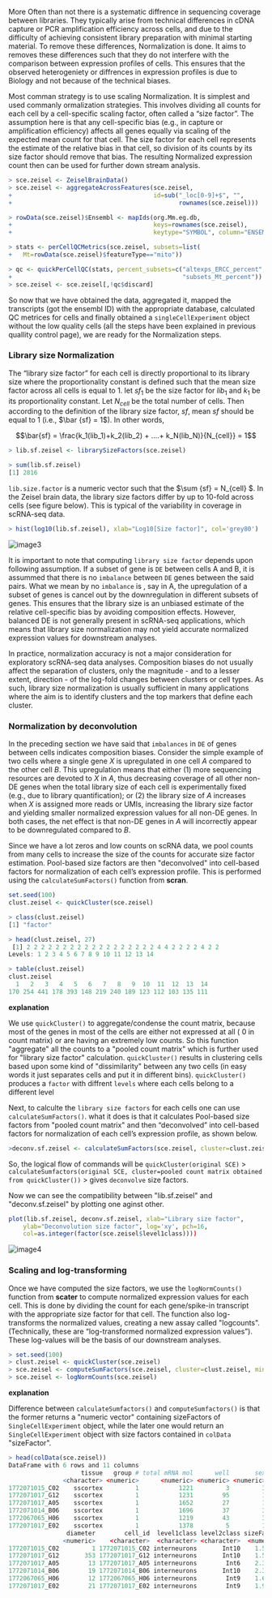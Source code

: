 More Often than not there is a systematic diffrence in sequencing coverage between libraries. They typically arise from technical differences in cDNA capture or PCR amplification efficiency across cells, and due to the difficulty of achieving consistent library preparation with minimal starting material. To remove these differences, Normalization is done. It aims to removes these differences such that they do not interfere with the comparison between expression profiles of cells. This ensures that the observed heterogeniety or diffrences in expression profiles is due to Biology and not because of the technical biases.

Most comman strategy is to use scaling Normalization. It is simplest and used commanly ormalization strategies. This involves dividing all counts for each cell by a cell-specific scaling factor, often called a “size factor”. The assumption here is that any cell-specific bias (e.g., in capture or amplification efficiency) affects all genes equally via scaling of the expected mean count for that cell. The size factor for each cell represents the estimate of the relative bias in that cell, so division of its counts by its size factor should remove that bias. The resulting Normalized expression count then can be used for further down stream analysis.

```r
> sce.zeisel <- ZeiselBrainData()
> sce.zeisel <- aggregateAcrossFeatures(sce.zeisel, 
+                                       id=sub("_loc[0-9]+$", "", 
+                                              rownames(sce.zeisel)))

> rowData(sce.zeisel)$Ensembl <- mapIds(org.Mm.eg.db, 
+                                       keys=rownames(sce.zeisel), 
+                                       keytype="SYMBOL", column="ENSEMBL")

> stats <- perCellQCMetrics(sce.zeisel, subsets=list(
+   Mt=rowData(sce.zeisel)$featureType=="mito"))

> qc <- quickPerCellQC(stats, percent_subsets=c("altexps_ERCC_percent", 
+                                               "subsets_Mt_percent"))
> sce.zeisel <- sce.zeisel[,!qc$discard]

```
So now that we have obtained the data, aggregated it, mapped the transcripts (got the ensembl ID) with the appropriate database, calculated QC metrices for cells and finally obtained a `singleCellExperiment` object without the low quality cells (all the steps have been explained in previous quallity  control page), we are ready for the Normalization steps. 

### Library size Normalization

The “library size factor” for each cell is directly proportional to its library size where the proportionality constant is defined such that the mean size factor across all cells is equal to 1. let $sf_1$ be the size factor for $lib_1$ and $k_1$ be its proportionality constant. Let $N_{cell}$ be the total number of cells. Then according to the definition of the library size factor, $sf$, mean $sf$ should be equal to $1$ (i.e., $\bar {sf} = 1$). In other words,

```math
\bar{sf} = \frac{k_1(lib_1)+k_2(lib_2) + ....+ k_N(lib_N)}{N_{cell}} = 1
```

```r
> lib.sf.zeisel <- librarySizeFactors(sce.zeisel)

> sum(lib.sf.zeisel)
[1] 2816
```

`lib.size.factor` is a numeric vector such that the $\sum {sf} = N_{cell} $. In the Zeisel brain data, the library size factors differ by up to 10-fold across cells (see figure below). This is typical of the variability in coverage in scRNA-seq data.

```r
> hist(log10(lib.sf.zeisel), xlab="Log10[Size factor]", col='grey80')
```
![image3](https://user-images.githubusercontent.com/85447250/209002867-54df307f-6146-41d3-81c4-6bd1bc76b1e8.png)

It is important to note that computing `library size factor` depends upon following assumption. If a subset of gene is `DE` between cells A and B, it is assummed that there is no `imbalance` between `DE` genes between the said pairs. What we mean by no `imbalance` is , say in A,  the upregulation of a subset of genes is cancel out by the downregulation in  different subsets of genes. This ensures that the library size is an unbiased estimate of the relative cell-specific bias by avoiding composition effects. However, balanced DE is not generally present in scRNA-seq applications, which means that library size normalization may not yield accurate normalized expression values for downstream analyses.

In practice, normalization accuracy is not a major consideration for exploratory scRNA-seq data analyses. Composition biases do not usually affect the separation of clusters, only the magnitude - and to a lesser extent, direction - of the log-fold changes between clusters or cell types. As such, library size normalization is usually sufficient in many applications where the aim is to identify clusters and the top markers that define each cluster.

### Normalization by deconvolution

In the preceding section we have said that `imbalances` in `DE` of genes between cells indicates composition biases. Consider the simple example of two cells where a single gene $X$ is upregulated in one cell $A$ compared to the other cell $B$. This upregulation means that either (1) more sequencing resources are devoted to $X$ in $A$, thus decreasing coverage of all other non-DE genes when the total library size of each cell is experimentally fixed (e.g., due to library quantification); or (2) the library size of $A$ increases when $X$ is assigned more reads or UMIs, increasing the library size factor and yielding smaller normalized expression values for all non-DE genes. In both cases, the net effect is that non-DE genes in $A$ will incorrectly appear to be downregulated compared to $B$.

Since we have a lot zeros and low counts on scRNA data, we pool counts from many cells to increase the size of the counts for accurate size factor estimation. Pool-based size factors are then "deconvolved" into cell-based factors for normalization of each cell’s expression profile. This is performed using the `calculateSumFactors()` function from **scran**.

```r
set.seed(100)
clust.zeisel <- quickCluster(sce.zeisel)

> class(clust.zeisel)
[1] "factor"

> head(clust.zeisel, 27)
 [1] 2 2 2 2 2 2 2 2 2 2 2 2 2 2 2 2 2 2 4 4 2 2 2 2 4 2 2
Levels: 1 2 3 4 5 6 7 8 9 10 11 12 13 14

> table(clust.zeisel)
clust.zeisel
  1   2   3   4   5   6   7   8   9  10  11  12  13  14 
170 254 441 178 393 148 219 240 189 123 112 103 135 111
```
**explanation**

We use `quickCluster()` to aggregate/condense the count matrix, because most of the genes in most of the cells are either not expressed at all ( 0 in count matrix) or are having an extremely low counts. So this function "aggregate" all the counts to a "pooled count matrix" which is further used for "library size factor" calculation. `quickCluster()` results in clustering cells based upon some kind of "dissimilarity" between any two cells (in easy words it just separates cells and put it in different bins). `quickCluster()` produces a `factor` with diffrent `levels` where each cells belong to a different level

Next, to calculte the `library size factors` for each cells one can use `calculateSumFactors()`. what it does is that it calculates Pool-based size factors from "pooled count matrix" and then “deconvolved” into cell-based factors for normalization of each cell’s expression profile, as shown below.

```r
>deconv.sf.zeisel <- calculateSumFactors(sce.zeisel, cluster=clust.zeisel)
```

So, the logical flow of commands will be `quickCluster(original SCE)` $>$ `calculateSumfactors(original SCE, cluster=pooled count matrix obtained from quickCluster())` $>$ gives `deconvolve` size factors.

Now we can see the compatibility between "lib.sf.zeisel" and "deconv.sf.zeisel" by plotting one aginst other.

```r
plot(lib.sf.zeisel, deconv.sf.zeisel, xlab="Library size factor",
    ylab="Deconvolution size factor", log='xy', pch=16,
    col=as.integer(factor(sce.zeisel$level1class))))
 ```
 
 ![image4](https://user-images.githubusercontent.com/85447250/209418955-f5fbf3cd-7332-4206-9353-ca860e8f8bd9.png)
 
 
 ### Scaling and log-transforming
 Once we have computed the size factors, we use the `logNormCounts()` function from **scater** to compute normalized expression values for each cell. This is done by dividing the count for each gene/spike-in transcript with the appropriate size factor for that cell. The function also log-transforms the normalized values, creating a new assay called "logcounts". (Technically, these are “log-transformed normalized expression values”). These log-values will be the basis of our downstream analyses. 
 
 ```r
 > set.seed(100)
> clust.zeisel <- quickCluster(sce.zeisel) 
> sce.zeisel <- computeSumFactors(sce.zeisel, cluster=clust.zeisel, min.mean=0.1)
> sce.zeisel <- logNormCounts(sce.zeisel)
```

**explanation**

Difference between `calculateSumfactors()` and `computeSumfactors()` is that the former returns a "numeric vector" containing sizeFactors of `SingleCellExperiment` object, while the later one would return an `SingleCellExperiment` object with size factors contained in `colData` "sizeFactor". 

```r
> head(colData(sce.zeisel))
DataFrame with 6 rows and 11 columns
                    tissue   group # total mRNA mol      well       sex       age
               <character> <numeric>      <numeric> <numeric> <numeric> <numeric>
1772071015_C02    sscortex         1           1221         3         3         2
1772071017_G12    sscortex         1           1231        95         1         1
1772071017_A05    sscortex         1           1652        27         1         1
1772071014_B06    sscortex         1           1696        37         3         2
1772067065_H06    sscortex         1           1219        43         3         6
1772071017_E02    sscortex         1           1378         5         1         1
                diameter        cell_id  level1class level2class sizeFactor
               <numeric>    <character>  <character> <character>  <numeric>
1772071015_C02         1 1772071015_C02 interneurons       Int10    1.53302
1772071017_G12       353 1772071017_G12 interneurons       Int10    1.51978
1772071017_A05        13 1772071017_A05 interneurons        Int6    2.31771
1772071014_B06        19 1772071014_B06 interneurons       Int10    2.30982
1772067065_H06        12 1772067065_H06 interneurons        Int9    1.63565
1772071017_E02        21 1772071017_E02 interneurons        Int9    1.91402

```



 
 
 

 













